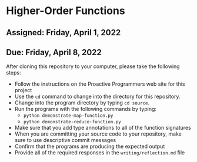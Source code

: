 # Higher-Order Functions

## Assigned: Friday, April 1, 2022
## Due: Friday, April 8, 2022

After cloning this repository to your computer, please take the following steps:

- Follow the instructions on the Proactive Programmers web site for this project
- Use the `cd` command to change into the directory for this repository.
- Change into the program directory by typing `cd source`.
- Run the programs with the following commands by typing:
  - `python demonstrate-map-function.py`
  - `python demonstrate-reduce-function.py`
- Make sure that you add type annotations to all of the function signatures
- When you are committing your source code to your repository, make sure to use descriptive commit messages
- Confirm that the programs are producing the expected output
- Provide all of the required responses in the `writing/reflection.md` file

